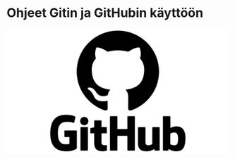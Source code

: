 # Ohjeet Gitin ja GitHubin käyttöön

![](https://github.com/JoonaToivanen/ohjeett/blob/main/GitHub-logo.png)
